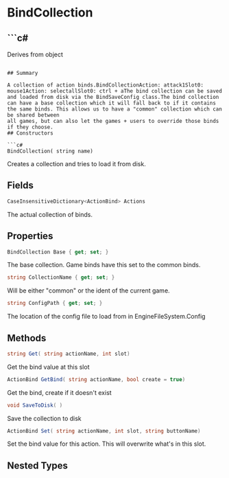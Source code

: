 # BindCollection

## ```c#
Derives from object
```

## Summary

A collection of action binds.BindCollectionAction: attack1Slot0: mouse1Action: selectallSlot0: ctrl + aThe bind collection can be saved and loaded from disk via the BindSaveConfig class.The bind collection can have a base collection which it will fall back to if it contains
the same binds. This allows us to have a "common" collection which can be shared between
all games, but can also let the games + users to override those binds if they choose.
## Constructors

```c#
BindCollection( string name) 
```
Creates a collection and tries to load it from disk.
## Fields

```c#
CaseInsensitiveDictionary<ActionBind> Actions
```
The actual collection of binds.
## Properties

```c#
BindCollection Base { get; set; } 
```
The base collection. Game binds have this set to the common binds.
```c#
string CollectionName { get; set; } 
```
Will be either "common" or the ident of the current game.
```c#
string ConfigPath { get; set; } 
```
The location of the config file to load from in EngineFileSystem.Config
## Methods

```c#
string Get( string actionName, int slot) 
```
Get the bind value at this slot
```c#
ActionBind GetBind( string actionName, bool create = true) 
```
Get the bind, create if it doesn't exist
```c#
void SaveToDisk( ) 
```
Save the collection to disk
```c#
ActionBind Set( string actionName, int slot, string buttonName) 
```
Set the bind value for this action. This will overwrite what's in this slot.
## Nested Types

